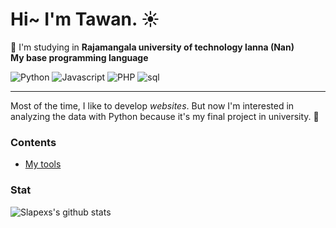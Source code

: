 # Hi~ I'm Tawan. ☀️

💼 I'm studying in **Rajamangala university of technology lanna (Nan)**  
**My base programming language**

![Python](https://img.shields.io/badge/Python-3776AB?logo=python&logoColor=white)
![Javascript](https://img.shields.io/badge/Javascript-F7DF1E?logo=javascript&logoColor=black)
![PHP](https://img.shields.io/badge/PHP-777BB4?logo=php&logoColor=white)
![sql](https://img.shields.io/badge/SQL-4479A1?logo=mysql&logoColor=white)

---

Most of the time, I like to develop _websites_. But now I'm interested in analyzing the data with Python because it's my final project in university. 🫠

### Contents

- [My tools](https://github.com/slapexs/slapexs/blob/main/mytools.md)

### Stat

![Slapexs's github stats](https://github-readme-stats.vercel.app/api?username=slapexs&theme=tokyonight)
